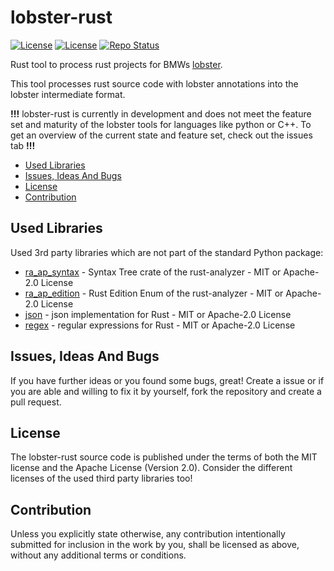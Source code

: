 # lobster-rust <!-- omit in toc -->

[![License](https://img.shields.io/badge/license-MIT-blue.svg)](https://choosealicense.com/licenses/mit/)
[![License](https://img.shields.io/badge/license-Apache2.0-blue.svg)](https://choosealicense.com/licenses/apache-2.0/)
[![Repo Status](https://www.repostatus.org/badges/latest/active.svg)](https://www.repostatus.org/#active)

Rust tool to process rust projects for BMWs [lobster](https://github.com/bmw-software-engineering/lobster).

This tool processes rust source code with lobster annotations into the lobster intermediate format.

**!!!** lobster-rust is currently in development and does not meet the feature set and maturity of the lobster tools for languages like python or C++. To get an overview of the current state and feature set, check out the issues tab **!!!**

* [Used Libraries](#used-libraries)
* [Issues, Ideas And Bugs](#issues-ideas-and-bugs)
* [License](#license)
* [Contribution](#contribution)

## Used Libraries

Used 3rd party libraries which are not part of the standard Python package:

* [ra_ap_syntax](https://crates.io/crates/ra_ap_syntax) - Syntax Tree crate of the rust-analyzer - MIT or Apache-2.0 License
* [ra_ap_edition](https://crates.io/crates/ra_ap_edition) - Rust Edition Enum of the rust-analyzer - MIT or Apache-2.0 License
* [json](https://crates.io/crates/json) - json implementation for Rust - MIT or Apache-2.0 License
* [regex](https://crates.io/crates/regex) - regular expressions for Rust - MIT or Apache-2.0 License

## Issues, Ideas And Bugs

If you have further ideas or you found some bugs, great! Create a issue or if you are able and willing to fix it by yourself, fork the repository and create a pull request.

## License

The lobster-rust source code is published under the terms of both the MIT license and the Apache License (Version 2.0).
Consider the different licenses of the used third party libraries too!

## Contribution

Unless you explicitly state otherwise, any contribution intentionally submitted for inclusion in the work by you, shall be licensed as above, without any additional terms or conditions.
